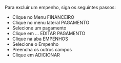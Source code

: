 Para excluir um empenho, siga os seguintes passos:

* Clique no Menu FINANCEIRO
* Clique no menu lateral PAGAMENTO
* Selecione um pagamento
* Clique em ... EDITAR PAGAMENTO
* Clique na aba EMPENHOS
* Selecione o Empenho
* Preencha os outros campos
* Clique em ADICIONAR